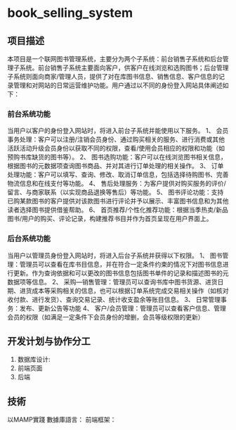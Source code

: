 # book_selling_system

## 项目描述
本项目是一个联网图书管理系统，主要分为两个子系统：前台销售子系统和后台管理子系统。前台销售子系统主要面向客户，供客户在线浏览和选购图书；后台管理子系统则面向商家/管理人员，提供了对在库图书信息、销售信息、客户信息的记录管理和对网站的日常运营维护功能。用户通过以不同的身份登入网站具体阐述如下：
### 前台系统功能
当用户以客户的身份登入网站时，将进入前台子系统并能使用以下服务。
1、 会员事务处理：客户可以注册/注销会员身份、通过购买相关的服务、进行消费或其他活跃活动升级会员身份以获取不同的权限，查看/使用会员相应的权限和功能（如预购书库缺货的图书等）。
2、 图书选购功能：客户可以在线浏览图书相关信息，根据图书的元数据项查询图书商品、并对其进行订单处理的相关操作。
3、 订单处理功能：客户可以填写、查询、修改、取消订单信息，包括选择待购图书、完善物流信息和在线支付等功能。
4、 售后处理服务：为客户提供对购买服务的评价/留言、与商家联系（以实现商品退换等售后）等功能。
5、 图书评论功能：支持已购某款图书的客户提供对该款图书进行评论并予以展示、丰富图书信息和为其他读者选择图书提供借鉴帮助。
6、 首页推荐/个性化推荐功能：根据当季热卖/新品图书/用户的购买、评论记录，构建推荐书目并作为首页呈现在用户界面上。
### 后台系统功能
当用户以管理员身份登入网站时，将进入后台子系统并获得以下权限。
1、 图书管理：管理员可以查看在库书目信息，并在符合一定条件约束的情况下对图书信息进行更新。作为查询依据和可以更改的图书信息包括图书单件的记录和描述图书的元数据项等信息。
2、 采购—销售管理：管理员可以查询书库中图书货源、进货日期、进货成本等采购相关的信息，也可以根据订单系统完成交易相关操作（如核对收付款、进行发货）、查询交易记录、统计收支盈余等账目信息。
3、 日常管理事务：发布、更新公告等功能
4、 客户/会员管理：管理员可以查看客户信息、管理会员的权限（如满足一定条件下会员身份的增删，会员等级权限的更新）

## 开发计划与协作分工
1. 数据库设计:
2. 前端页面
3. 后端

## 技術
以MAMP實踐
數據庫語言：
前端框架：



